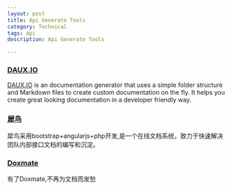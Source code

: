 ```yaml
---
layout: post
title: Api Generate Tools
category: Technical
tags: Api
description: Api Generate Tools

---
```


### [DAUX.IO](http://daux.io/)

[DAUX.IO](http://daux.io/)  is an documentation generator that uses a simple folder structure and Markdown files to create custom documentation on the fly. It helps you create great looking documentation in a developer friendly way.

### [犀鸟](https://github.com/Aurthur-LK/hornibills)

犀鸟采用bootstrap+angularjs+php开发,是一个在线文档系统，致力于快速解决团队内部接口文档的编写和沉淀。

### [Doxmate](https://github.com/Aurthur-LK/doxmate)

有了Doxmate,不再为文档而发愁

